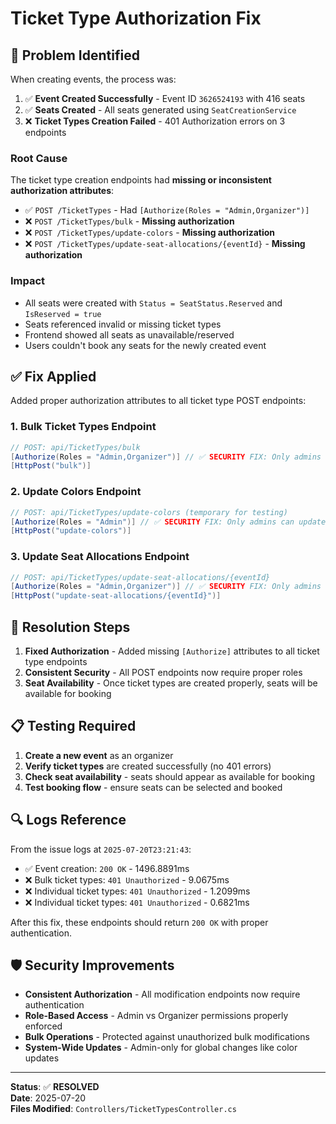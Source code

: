 # Ticket Type Authorization Fix

## 🐛 **Problem Identified**

When creating events, the process was:
1. ✅ **Event Created Successfully** - Event ID `3626524193` with 416 seats
2. ✅ **Seats Created** - All seats generated using `SeatCreationService`
3. ❌ **Ticket Types Creation Failed** - 401 Authorization errors on 3 endpoints

### Root Cause
The ticket type creation endpoints had **missing or inconsistent authorization attributes**:

- ✅ `POST /TicketTypes` - Had `[Authorize(Roles = "Admin,Organizer")]`
- ❌ `POST /TicketTypes/bulk` - **Missing authorization** 
- ❌ `POST /TicketTypes/update-colors` - **Missing authorization**
- ❌ `POST /TicketTypes/update-seat-allocations/{eventId}` - **Missing authorization**

### Impact
- All seats were created with `Status = SeatStatus.Reserved` and `IsReserved = true`
- Seats referenced invalid or missing ticket types
- Frontend showed all seats as unavailable/reserved
- Users couldn't book any seats for the newly created event

## ✅ **Fix Applied**

Added proper authorization attributes to all ticket type POST endpoints:

### 1. Bulk Ticket Types Endpoint
```csharp
// POST: api/TicketTypes/bulk
[Authorize(Roles = "Admin,Organizer")] // ✅ SECURITY FIX: Only admins and organizers can create bulk ticket types
[HttpPost("bulk")]
```

### 2. Update Colors Endpoint
```csharp
// POST: api/TicketTypes/update-colors (temporary for testing)
[Authorize(Roles = "Admin")] // ✅ SECURITY FIX: Only admins can update colors globally
[HttpPost("update-colors")]
```

### 3. Update Seat Allocations Endpoint
```csharp
// POST: api/TicketTypes/update-seat-allocations/{eventId}
[Authorize(Roles = "Admin,Organizer")] // ✅ SECURITY FIX: Only admins and organizers can update seat allocations
[HttpPost("update-seat-allocations/{eventId}")]
```

## 🔧 **Resolution Steps**

1. **Fixed Authorization** - Added missing `[Authorize]` attributes to all ticket type endpoints
2. **Consistent Security** - All POST endpoints now require proper roles
3. **Seat Availability** - Once ticket types are created properly, seats will be available for booking

## 📋 **Testing Required**

1. **Create a new event** as an organizer
2. **Verify ticket types** are created successfully (no 401 errors)
3. **Check seat availability** - seats should appear as available for booking
4. **Test booking flow** - ensure seats can be selected and booked

## 🔍 **Logs Reference**

From the issue logs at `2025-07-20T23:21:43`:
- ✅ Event creation: `200 OK` - 1496.8891ms
- ❌ Bulk ticket types: `401 Unauthorized` - 9.0675ms  
- ❌ Individual ticket types: `401 Unauthorized` - 1.2099ms
- ❌ Individual ticket types: `401 Unauthorized` - 0.6821ms

After this fix, these endpoints should return `200 OK` with proper authentication.

## 🛡️ **Security Improvements**

- **Consistent Authorization** - All modification endpoints now require authentication
- **Role-Based Access** - Admin vs Organizer permissions properly enforced
- **Bulk Operations** - Protected against unauthorized bulk modifications
- **System-Wide Updates** - Admin-only for global changes like color updates

---

**Status**: ✅ **RESOLVED**  
**Date**: 2025-07-20  
**Files Modified**: `Controllers/TicketTypesController.cs`
